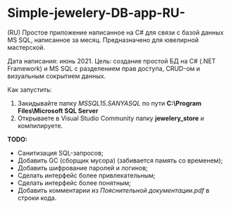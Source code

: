 # Simple-jewelery-DB-app-RU-
(RU) Простое приложение написанное на C# для связи с базой данных MS SQL, написанное за месяц. Предназначено для ювелирной мастерской.

Дата написания: июнь 2021.
Цель: создание простой БД на C# (.NET Framework) и MS SQL c разделением прав доступа, CRUD-ом и визуальным сокрытием данных.

Как запустить:
1. Закидывайте папку *MSSQL15.SANYASQL* по пути **C:\Program Files\Microsoft SQL Server**
2. Открываете в Visual Studio Community папку **jewelery_store** и компилируете.

**TODO:**
- Санитизация SQL-запросов;
- Добавить GC (сборщик мусора) (забивается память со временем);
- Добавить шифрование паролей и логинов;
- Сделать интерфейс более привлекательным;
- Сделать интерфейс более понятным;
- Добавить комментарии из *Пояснительной документации.pdf* в строки кода.
